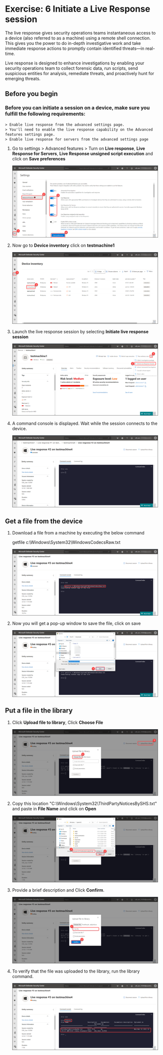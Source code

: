 # Exercise: 6 Initiate a Live Response session


The live response gives security operations teams instantaneous access to a device (also referred to as a machine) using a remote shell connection. This gives you the power to do in-depth investigative work and take immediate response actions to promptly contain identified threats—in real-time.

Live response is designed to enhance investigations by enabling your security operations team to collect forensic data, run scripts, send suspicious entities for analysis, remediate threats, and proactively hunt for emerging threats.


## Before you begin



### Before you can initiate a session on a device, make sure you fulfill the following requirements:
    > Enable live response from the advanced settings page.
    > You'll need to enable the live response capability on the Advanced features settings page.
    > Enable live response for servers from the advanced settings page




1. Go to settings > Advanced features > Turn on **Live response**, **Live Response for Servers**, **Live Response unsigned script execution** and click on **Save preferences**




   ![](images/enable-live-response.png)



2. Now go to **Device inventory** click on **testmachine1**





   ![](images/testmachine1.png)




3. Launch the live response session by selecting **Initiate live response session**




   ![](images/response-session.png)




4. A command console is displayed. Wait while the session connects to the device.




   ![](images/command-console.png)





##   Get a file from the device


1.  Download a file from a machine by executing the below command

    
    getfile c:\Windows\System32\WindowsCodecsRaw.txt
 



    ![](images/get-file.png)




2. Now you will get a pop-up window to save the file, click on save





   ![](images/save-file.png)




## Put a file in the library




1. Click **Upload file to library**, Click **Choose File**




   ![](images/choose-file.png)





2. Copy this location "C:\Windows\System32\ThirdPartyNoticesBySHS.txt" and paste in **File Name** and click on **Open**





   ![](images/open-file.png)




3. Provide a brief description and Click **Confirm**.





   ![](images/confirm-file.png)




4. To verify that the file was uploaded to the library, run the library command.






   ![](images/library-output.png)